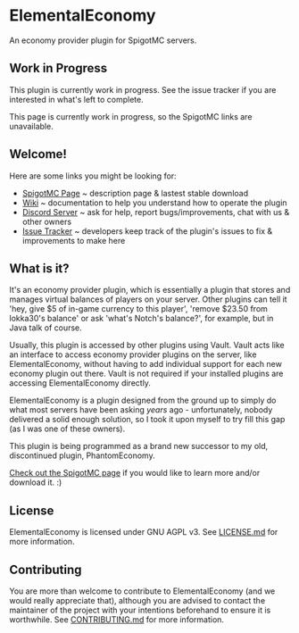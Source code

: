 # ElementalEconomy
An economy provider plugin for SpigotMC servers.

## Work in Progress
This plugin is currently work in progress. See the issue tracker if you are interested in what's left to complete.

This page is currently work in progress, so the SpigotMC links are unavailable.

## Welcome!
Here are some links you might be looking for:

* [SpigotMC Page](https://www.spigotmc.org) ~ description page & lastest stable download
* [Wiki](https://github.com/lokka30/ElementalEconomy/wiki) ~ documentation to help you understand how to operate the plugin
* [Discord Server](https://discord.io/arcaneplugins) ~ ask for help, report bugs/improvements, chat with us & other owners
* [Issue Tracker](https://github.com/lokka30/ElementalEconomy/issues) ~ developers keep track of the plugin's issues to fix & improvements to make here

## What is it?
It's an economy provider plugin, which is essentially a plugin that stores and manages virtual balances of players on your server. Other plugins can tell it 'hey, give $5 of in-game currency to this player', 'remove $23.50 from lokka30's balance' or ask 'what's Notch's balance?', for example, but in Java talk of course.

Usually, this plugin is accessed by other plugins using Vault. Vault acts like an interface to access economy provider plugins on the server, like ElementalEconomy, without having to add individual support for each new economy plugin out there. Vault is not required if your installed plugins are accessing ElementalEconomy directly.

ElementalEconomy is a plugin designed from the ground up to simply do what most servers have been asking *years* ago - unfortunately, nobody delivered a solid enough solution, so I took it upon myself to try fill this gap (as I was one of these owners).

This plugin is being programmed as a brand new successor to my old, discontinued plugin, PhantomEconomy.

[Check out the SpigotMC page](https://www.spigotmc.org) if you would like to learn more and/or download it. :)

## License
ElementalEconomy is licensed under GNU AGPL v3. See [LICENSE.md](https://github.com/lokka30/ElementalEconomy/blob/master/LICENSE.md) for more information.

## Contributing
You are more than welcome to contribute to ElementalEconomy (and we would really appreciate that), although you are advised to contact the maintainer of the project with your intentions beforehand to ensure it is worthwhile. See [CONTRIBUTING.md](https://github.com/lokka30/ElementalEconomy/blob/master/CONTRIBUTING.md) for more information.
